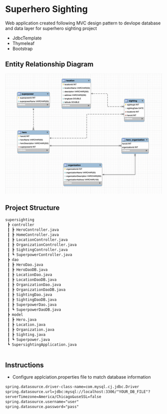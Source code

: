# Superhero Sighting 

Web application created following MVC design pattern to devlope database and data layer for superhero sighting project
* JdbcTemplate
* Thymeleaf
* Bootstrap


## Entity Relationship Diagram
![a;t-text](https://github.com/lindaerin/supersighting-spring-boot/blob/main/Diagram/ERD.png)


## Project Structure
```
supersighting
 ┣ controller
 ┃ ┣ HeroController.java
 ┃ ┣ HomeController.java
 ┃ ┣ LocationController.java
 ┃ ┣ OrganizationController.java
 ┃ ┣ SightingController.java
 ┃ ┗ SuperpowerController.java
 ┣ dao
 ┃ ┣ HeroDao.java
 ┃ ┣ HeroDaoDB.java
 ┃ ┣ LocationDao.java
 ┃ ┣ LocationDaoDB.java
 ┃ ┣ OrganizationDao.java
 ┃ ┣ OrganizationDaoDB.java
 ┃ ┣ SightingDao.java
 ┃ ┣ SightingDaoDB.java
 ┃ ┣ SuperpowerDao.java
 ┃ ┗ SuperpowerDaoDB.java
 ┣ model
 ┃ ┣ Hero.java
 ┃ ┣ Location.java
 ┃ ┣ Organization.java
 ┃ ┣ Sighting.java
 ┃ ┗ Superpower.java
 ┗ SupersightingApplication.java
 
 ```

## Instructions
* Configure applciation.properties file to match database information

```
spring.datasource.driver-class-name=com.mysql.cj.jdbc.Driver
spring.datasource.url=jdbc:mysql://localhost:3306/"YOUR_DB_FILE"?serverTimezone=America/Chicago&useSSL=false
spring.datasource.username="user"
spring.datasource.password="pass" 
``` 



